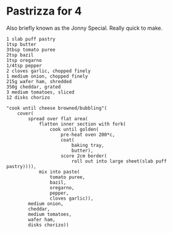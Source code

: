 Pastrizza for 4
===============

Also briefly known as the Jonny Special. Really quick to make.

    1 slab puff pastry
    1tsp butter
    3tbsp tomato puree
    2tsp bazil
    1tsp oregarno
    1/4tsp pepper
    2 cloves garlic, chopped finely
    1 medium onion, chopped finely
    215g wafer ham, shredded
    350g cheddar, grated
    3 medium tomatoes, sliced
    12 disks chorizo

    "cook until cheese browned/bubbling"(
        cover(
            spread over flat area(
                flatten inner section with fork(
                    cook until golden(
                        pre-heat oven 200*c,
                        coat(
                            baking tray,
                            butter),
                        score 2cm border(
                            roll out into large sheet(slab puff pastry)))),
                mix into paste(
                    tomato puree,
                    bazil,
                    oregarno,
                    pepper,
                    cloves garlic)),
            medium onion,
            cheddar,
            medium tomatoes,
            wafer ham,
            disks chorizo))
